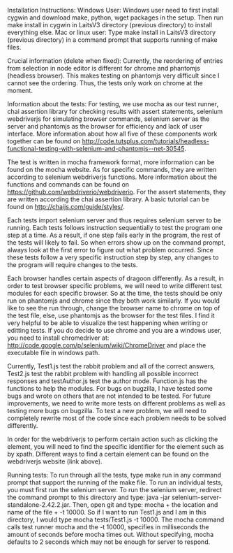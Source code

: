 Installation Instructions:
Windows User: Windows user need to first install cygwin and download make, python, wget packages in the setup. Then run make install in cygwin in LaitsV3 directory (previous directory) to install everything else.
Mac or linux user: Type make install in LaitsV3 directory (previous directory) in a command prompt that supports running of make files. 

Crucial information (delete when fixed):
Currently, the reordering of entries from selection in node editor is different for chrome and phantomjs (headless browser). This makes testing on phantomjs very difficult since I cannot see the ordering. Thus, the tests only work on chrome at the moment. 

Information about the tests:
For testing, we use mocha as our test runner, chai assertion library for checking results with assert statements, selenium webdriverjs for simulating browser commands, selenium server as the server and phantomjs as the browser for efficiency and lack of user interface. More information about how all five of these components work together can be found on http://code.tutsplus.com/tutorials/headless-functional-testing-with-selenium-and-phantomjs--net-30545.

The test is written in mocha framework format, more information can be found on the mocha website. As for specific commands, they are written according to selenium webdriverjs functions. More information about the functions and commands can be found on https://github.com/webdriverio/webdriverio. For the assert statements, they are written according the chai assertion library. A basic tutorial can be found on http://chaijs.com/guide/styles/.

Each tests import selenium server and thus requires selenium server to be running. Each tests follows instruction sequentially to test the program one step at a time. As a result, if one step fails early in the program, the rest of the tests will likely to fail. So when errors show up on the command prompt, always look at the first error to figure out what problem occurred. Since these tests follow a very specific instruction step by step, any changes to the program will require changes to the tests. 

Each browser handles certain aspects of dragoon differently. As a result, in order to test browser specific problems, we will need to write different test modules for each specific browser. So at the time, the tests should be only run on phantomjs and chrome since they both work similarly. If you would like to see the run through, change the browser name to chrome on top of the test file, else, use phantomjs as the browser for the test files. I find it very helpful to be able to visualize the test happening when writing or editting tests. If you do decide to use chrome and you are a windows user, you need to install chromedriver at: http://code.google.com/p/selenium/wiki/ChromeDriver and place the executable file in windows path. 

Currently, Test1.js test the rabbit problem and all of the correct answers, Test2.js test the rabbit problem with handling all possible incorrect responses and testAuthor.js test the author mode. Function.js has the functions to help the modules. For bugs on bugzilla, I have tested some bugs and wrote on others that are not intended to be tested. For future improvements, we need to write more tests on different problems as well as testing more bugs on bugzilla. To test a new problem, we will need to completely rewrite most of the code since each problem needs to be solved differently. 

In order for the webdriverjs to perform certain action such as clicking the element, you will need to find the specific identifier for the element such as by xpath. Different ways to find a certain element can be found on the webdriverjs website (link above).
	
Running tests:
To run through all the tests, type make run in any command prompt that support the running of the make file. To run an individual tests, you must first run the selenium server. To run the selenium server, redirect the command prompt to this directory and type: java -jar selenium-server-standalone-2.42.2.jar. Then, open git and type: mocha + the location and name of the file + -t 10000. So if I want to run Test1.js and I am in this directory, I would type mocha tests/Test1.js -t 10000. The mocha command calls test runner mocha and the -t 10000, specifies in milliseconds the amount of seconds before mocha times out. Without specifying, mocha defaults to 2 seconds which may not be enough for server to respond. 